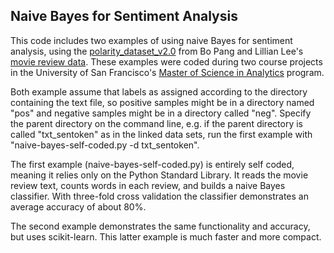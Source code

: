 ## Naive Bayes for Sentiment Analysis

This code includes two examples of using naive Bayes for sentiment analysis, using the [polarity_dataset_v2.0](https://www.cs.cornell.edu/people/pabo/movie-review-data/review_polarity.tar.gz) from Bo Pang and Lillian Lee's [movie review data](https://www.cs.cornell.edu/people/pabo/movie-review-data/). These examples were coded during two course projects in the University of San Francisco's [Master of Science in Analytics](https://www.usfca.edu/arts-sciences/graduate-programs/analytics) program.

Both example assume that labels as assigned according to the directory containing the text file, so positive samples might be in a directory named "pos" and negative samples might be in a directory called "neg". Specify the parent directory on the command line, e.g. if the parent directory is called "txt_sentoken" as in the linked data sets, run the first example with "naive-bayes-self-coded.py -d txt_sentoken".

The first example (naive-bayes-self-coded.py) is entirely self coded, meaning it relies only on the Python Standard Library. It reads the movie review text, counts words in each review, and builds a naive Bayes classifier. With three-fold cross validation the classifier demonstrates an average accuracy of about 80%.

The second example demonstrates the same functionality and accuracy, but uses scikit-learn. This latter example is much faster and more compact.
